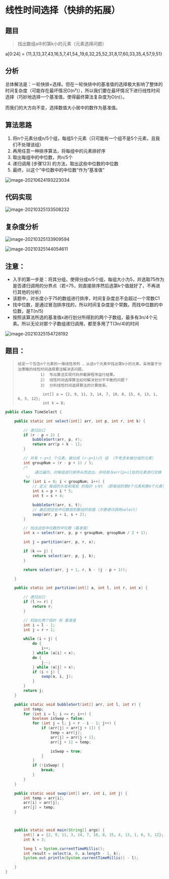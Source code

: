 # 线性时间选择（快排的拓展）

## 题目

> 找出数组a中的第k小的元素（元素选择问题）

a[0:24] = {11,3,13,37,43,16,5,7,41,54,,19,6,32,25,52,31,8,17,60,33,35,4,57,9,51}



## 分析

总体解法是：一轮快排+选择。但在一轮快排中的基准值的选择极大影响了整体的时间复杂度（可能存在最坏情况O(n²)），所以我们要在最坏情况下进行线性时间选择（巧妙地选择一个基准值，使得最终算法复杂度为O(n)）。

而我们的大方向不变，选择数值大小居中的数作为基准值。



## 算法思路

1. 将n个元素分成n/5个组，每组5个元素（只可能有一个组不是5个元素，且我们不处理该组）
2. 再用任意一种排序算法，将每组中的元素排好序
3. 取出每组中的中位数，共n/5个
4. 递归调用 [步骤123] 的方法，取出这些中位数的中位数
5. 最终，以这个”中位数中的中位数“作为“基准值”



![image-20210624193223034](image/image-20210624193223034.png)



## 代码实现

![image-20210325133508232](image/image-20210325133508232.png)



## 复杂度分析

![image-20210325133909594](image/image-20210325133909594.png)



![image-20210325144054611](image/image-20210325144054611.png)



## 注意：

- 入手的第一步是：将其分组，使得分成n/5个组，每组大小为5，并选取75作为是否递归调用的分界点（若<75，则直接排序然后选第k个值就好了，不再进行其他的分析）
- 该题中，对长度小于75的数组进行排序，时间复杂度总不会超过一个常数C1
- 找中位数，是通过冒泡排序找的，所以时间复杂度是个常数。而找中位数的中位数，是T(n/5)
- 按照该算法所选的基准值x进行划分所得到的两个子数组，最多有3n/4个元素。所以无论对那个子数组递归调用，都至多用了T(3n/4)的时间



![image-20210325154728192](image/image-20210325154728192.png)



## 题目：

> ```
> 给定一个包含n个元素的一维线性序列 ，从这n个元素中找出第k小的元素。采用基于分治策略的线性时间选择算法解决该问题。
>           1)  写出算法实现代码并截屏程序运行结果。
>           2)  线性时间选择算法如何解决划分不平衡的问题？
>           3)  分析线性时间选择算法的计算效率。
> 
>            int[] a = {2, 9, 11, 3, 14, 7, 10, 8, 15, 4, 13, 1, 6, 5, 12};
>            int k = 8;
> ```



```java
public class TimeSelect {

    public static int select(int[] arr, int p, int r, int k) {

        // 递归出口
        if (r - p < 2) {
            bubbleSort(arr, p, r);
            return arr[p + k - 1];
        }

        // 共有 r-p+1 个元素，被分成 (r-p+1)/5 组 （不考虑未被分组的元素）
        int groupNum = (r - p + 1) / 5;
        /*
             通过遍历，对每组进行排序从而选出，并将其与arr[p+i]处的元素进行交换
         */
        for (int i = 0; i < groupNum; i++) {
            // 定义 每组的头处和尾处 的指针 s与t （即每组的第0个元素和第4个元素）
            int s = p + i * 5;
            int t = s + 4;

            bubbleSort(arr, s, t);
            // 最后把这些中位数放到数组的前面（方便递归调用select）
            swap(arr, p + i, s + 2);
        }

        // 找出这些中位数的中位数（基准值）
        int x = select(arr, p, p + groupNum, groupNum / 2 + 1);

        int j = partition(arr, p, r, x);

        if (k <= j) {
            return select(arr, p, j, k);
        }

        return select(arr, j + 1, r, k - (j - p + 1));

    }

    public static int partition(int[] a, int l, int r, int x) {

        // 递归出口
        if (l >= r) {
            return r;
        }

        // 初始化两个指针 和 基准值
        int i = l - 1;
        int j = r + 1;

        while (i < j) {
            do {
                i++;
            } while (a[i] < x);
            do {
                j--;
            } while (a[j] > x);
            if (i < j) {
                swap(a, i, j);
            }
        }
        return j;
    }

    public static void bubbleSort(int[] arr, int l, int r) {
        int temp;
        for (int i = l; i <= r; i++) {
            boolean isSwap = false;
            for (int j = l; j < r - i - 1; j++) {
                if (arr[j] > arr[j + 1]) {
                    temp = arr[j];
                    arr[j] = arr[j + 1];
                    arr[j + 1] = temp;

                    isSwap = true;
                }
            }
            if (!isSwap) {
                break;
            }
        }
    }

    public static void swap(int[] arr, int i, int j) {
        int temp = arr[i];
        arr[i] = arr[j];
        arr[j] = temp;
    }



    public static void main(String[] args) {
        int[] a = {2, 9, 11, 3, 14, 7, 10, 8, 15, 4, 13, 1, 6, 5, 12};
        int k = 3;

        long l = System.currentTimeMillis();
        int result = select(a, 0, a.length - 1, k);
        System.out.println(System.currentTimeMillis() - l);

    }
}
```

